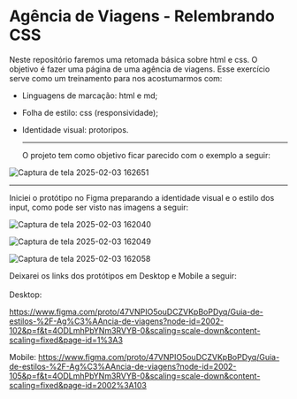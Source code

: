 # Agência de Viagens - Relembrando CSS

Neste repositório faremos uma retomada básica sobre html e css. O objetivo é fazer uma página de uma agência de viagens. Esse exercício serve como um treinamento para nos acostumarmos com:
* Linguagens de marcação: html e md;
* Folha de estilo: css (responsividade);
* Identidade visual: protoripos.

  <hr>
  O projeto tem como objetivo ficar parecido com o exemplo a seguir:

![Captura de tela 2025-02-03 162651](https://github.com/user-attachments/assets/72a97401-59bb-4df8-bb20-d7367aee7efc)

<hr>

  Iniciei o protótipo no Figma preparando a identidade visual e o estilo dos input, como pode ser visto nas imagens a seguir:

 ![Captura de tela 2025-02-03 162040](https://github.com/user-attachments/assets/4f971feb-7456-4621-9576-99818df720ef)

![Captura de tela 2025-02-03 162049](https://github.com/user-attachments/assets/b2c8b5a8-1777-4311-be44-6cceb614f229)

![Captura de tela 2025-02-03 162058](https://github.com/user-attachments/assets/492d7265-e35b-49ce-8ca4-3ef36a974131)

Deixarei os links dos protótipos em Desktop e Mobile a seguir:
<br>
<br>
Desktop:

https://www.figma.com/proto/47VNPIO5ouDCZVKpBoPDyq/Guia-de-estilos-%2F-Ag%C3%AAncia-de-viagens?node-id=2002-102&p=f&t=4ODLmhPbYNm3RVYB-0&scaling=scale-down&content-scaling=fixed&page-id=1%3A3

Mobile: https://www.figma.com/proto/47VNPIO5ouDCZVKpBoPDyq/Guia-de-estilos-%2F-Ag%C3%AAncia-de-viagens?node-id=2002-105&p=f&t=4ODLmhPbYNm3RVYB-0&scaling=scale-down&content-scaling=fixed&page-id=2002%3A103

<br>
<br>
